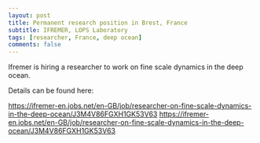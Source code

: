 ```yaml
---
layout: post
title: Permanent research position in Brest, France
subtitle: IFREMER, LOPS Laboratory
tags: [researcher, France, deep ocean]
comments: false
---
```


Ifremer is hiring a researcher to work on fine scale dynamics in the deep ocean.

Details can be found here:

https://ifremer-en.jobs.net/en-GB/job/researcher-on-fine-scale-dynamics-in-the-deep-ocean/J3M4V86FGXH1GK53V63 <https://ifremer-en.jobs.net/en-GB/job/researcher-on-fine-scale-dynamics-in-the-deep-ocean/J3M4V86FGXH1GK53V63> 
